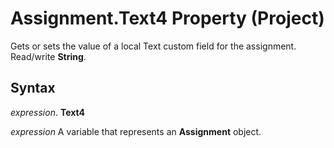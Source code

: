 
# Assignment.Text4 Property (Project)

Gets or sets the value of a local Text custom field for the assignment. Read/write  **String**.


## Syntax

 _expression_. **Text4**

 _expression_ A variable that represents an **Assignment** object.

